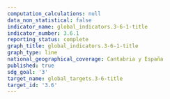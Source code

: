 ```yaml
---
computation_calculations: null
data_non_statistical: false
indicator_name: global_indicators.3-6-1-title
indicator_number: 3.6.1
reporting_status: complete
graph_title: global_indicators.3-6-1-title
graph_type: line
national_geographical_coverage: Cantabria y España
published: true
sdg_goal: '3'
target_name: global_targets.3-6-title
target_id: '3.6'
---
```

